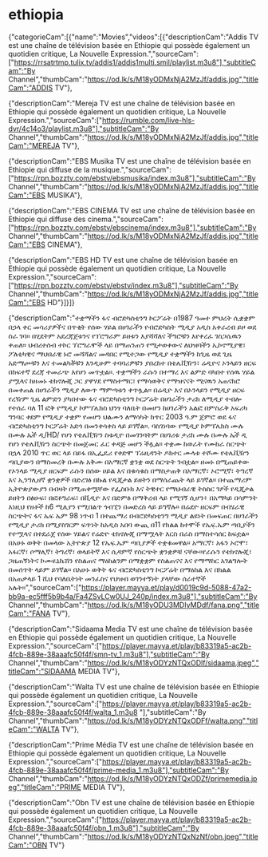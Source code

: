 # ethiopia
{"categorieCam":[{"name":"Movies","videos":[{"descriptionCam":"Addis TV est une chaîne de télévision basée en Ethiopie qui possède également un quotidien critique, La Nouvelle Expression.","sourceCam":["https://rrsatrtmp.tulix.tv/addis1/addis1multi.smil/playlist.m3u8"],"subtitleCam":"By Channel","thumbCam":"https://od.lk/s/M18yODMxNjA2MzJf/addis.jpg","titleCam":"ADDIS TV"},

{"descriptionCam":"Mereja TV est une chaîne de télévision basée en Ethiopie qui possède également un quotidien critique, La Nouvelle Expression.","sourceCam":["https://rumble.com/live-hls-dvr/4c14o3/playlist.m3u8"],"subtitleCam":"By Channel","thumbCam":"https://od.lk/s/M18yODMxNjA2MzJf/addis.jpg","titleCam":"MEREJA TV"},

{"descriptionCam":"EBS Musika TV est une chaîne de télévision basée en Ethiopie qui diffuse de la musique.","sourceCam":["https://rpn.bozztv.com/ebstv/ebsmusika/index.m3u8"],"subtitleCam":"By Channel","thumbCam":"https://od.lk/s/M18yODMxNjA2MzJf/addis.jpg","titleCam":"EBS MUSIKA"},


{"descriptionCam":"EBS CINEMA TV est une chaîne de télévision basée en Ethiopie qui diffuse des cinema.","sourceCam":["https://rpn.bozztv.com/ebstv/ebscinema/index.m3u8"],"subtitleCam":"By Channel","thumbCam":"https://od.lk/s/M18yODMxNjA2MzJf/addis.jpg","titleCam":"EBS CINEMA"},

{"descriptionCam":"EBS HD TV est une chaîne de télévision basée en Ethiopie qui possède également un quotidien critique, La Nouvelle Expression.","sourceCam":["https://rpn.bozztv.com/ebstv/ebstv/index.m3u8"],"subtitleCam":"By Channel","thumbCam":"https://od.lk/s/M18yODMxNjA2MzJf/addis.jpg","titleCam":"EBS HD"}]}]}




{"descriptionCam":"ተቋማችን ፋና ብሮድካስቲንግ ኮርፖሬት በ1987 ዓመተ ምህረት ሲቋቋም በኃላ ቀር መሳሪያዎችና በጥቂት የሰው ሃይል በሀገራችን የብሮድካስት ሚዲያ አዲስ አቀራረብ ይዞ ወደ ስራ ገባ። በሂደትም አደረጃጀቱንና የፕሮግራም ይዘቱን እያሻሻለና ችግሮቹን እየቀረፈ ገስጋሴዉን ቀጠለ። ህብረተሰብ ተኮር ፕሮግራሞች ላይ በማጠንጠን የሚታወቀውና ለህዝባችን ኢኮኖሚያዊ፣ ፖለቲካዊና ማህበራዊ ኑሮ መሻሻልና መዳበር የሚተጋው የሚዲያ ተቋማችን ከጊዜ ወደ ጊዜ አድማጮቹን እና ተመልካቾቹን እንዲሁም ተባባሪዎቹን ያበረከተ በቴሌቪዥን፣ ሬዲዮና ኦንላይን ዘርፍ በከፍተኛ ደረጃ ተመራጭ እየሆነ መጥቷል።. ተቋማችን ራሱን በተማረ እና ልምድ ባካበተ የሰዉ ሃይል ያሟላና ከዘመኑ ቴክኖሎጂ ጋር ያዋሃደ የማስተማር፣ የማሳወቅና የማዝናናት ሚናዉን አጠናክሮ በመቀጠል በሀገራችን ሚዲያ ለውጥ ማምጣቱን ቀጥሏል። በሬዲዮ እና በኦንላይን የሚዲያ ዘርፍ የረዥም ጊዜ ልምድን ያካበተው ፋና ብሮድካስቲንግ ኮርፖሬት በሀገራችን ታሪክ ለሚዲያ ተብሎ የተሰራ ባለ 11 ፎቅ የሚዲያ ኮምፕሌክስ ህንፃ ባለቤት በመሆን ከሀገራችን አልፎ በምስራቅ አፍሪካ ግንባር ቀደም የሚዲያ ተቋም የመሆን ህልሙን ለማሳካት ከጥር 2003 ዓ.ም ጀምሮ ወደ ፋና ብሮድካስቲንግ ኮርፖሬት አድጎ በመንቀሳቀስ ላይ ይገኛል።. ባስገነባው የሚዲያ ኮምፕሌክስ ሙሉ በሙሉ ኤች ዲ/HD/ የሆነ የቴሌቪዥን ስቱዲዮ በመገንባትም በሀገሪቱ ታሪክ ሙሉ በሙሉ ኤች ዲ የሆነ የቴሌቪዥን ስርጭት በመጀመር ፈር ቀዳጅ መሆን ችሏል። ተቋሙ ከወራት የሙከራ ስርጭት በኋላ 2010 ጥር ወር ላይ በይፋ በኢፌዴሪ የቀድሞ ፕሬዚዳንት ዶክተር ሙላቱ ተሾሙ የቴሌቪዥን ጣቢያውን በማስመረቅ በሙሉ አቅሙ በአማርኛ ቋንቋ ወደ ስርጭት ገብቷል። ዘመኑ በሚጠይቀው የኦንላይ ሚዲያ ዘርፍም ራሱን በሰው ሀይል እና በቁሳቁስ በማስታጠቅ በአማርኛ፣ ኦሮሚኛ፣ ትግረኛ እና ኢንግሊዘኛ ቋንቋዎች በድረገፅ በኩል የዲጂታል ይዘትን በማሰራጨት ላይ ይገኛል። በተጨማሪም ኢትዮጵያውያን በብዛት በሚጠቀሟቸው የፌስቡክ እና ትዊተር የማህብራዊ ትስስር ገፆች የዲጂታል ይዘትን በፅሁፍ፣ በፎቶግራፍ፣ በቪዲዮ እና በድምፅ በማቅረብ ላይ የሚገኝ ሲሆን፥ በአማካይ በሳምንት እነዚህ የዘቶች ከ6 ሚሊየን የሚበልጥ ጎብኚን በመድረስ ላይ ይግኛሉ። በሬደዮ ዘርፍም በብሄራዊ ስርጭትና ፋና ኤፍ ኤም 98 ነጥብ 1 በተጨማሪ በብሮድካስቲንግ ሚዲያ ልዩነት በመፍጠር በሀገራችን የሚዲያ ታሪክ በሚያስገርም ፍጥነት ከአዲስ አበባ ውጪ በ11 የክልል ከተሞች የኤፍ̣.ኤም ጣቢያችን የተሟላና በተደራጀ የሰው ሃይልና የሬድዮ ቴክኖሎጂ በማሟላት እርስ በራስ በማስተሳሰር ከፍቷል። በአሁኑ ወቅት በመላው ኢትዮጵያ 12 የኤፍ̣.ኤም ጣቢያዎች ተቋቁመዋል። አማርኛ፣ አፋን ኦሮሞ፣ አፋርኛ፣ ሶማሊኛ፣ ትግረኛ፣ ወላይትኛ እና ሲዳምኛ የስርጭት ቋንቋዎቹ ናቸው።የራሱን የቴክኖሎጂ፣ ጋዜጠኝነትና ኮሙዪኒኬሽን የስልጠና ማዕከልንም በማቋቋም የስልጠናና እና የማማከር አገልግሎት በመሰጥት ላይም ይገኛል። በአሁኑ ወቅት ፋና ብሮድካስቲንግ ኮርፖሬት በማዕከል እና በክልል በአጠቃላይ 1 ሺህ የባለቤትነት መንፈስና የህዝብ ወገንተኝነት ያላቸው ሰራተኞች አሉት።","sourceCam":["https://player.mayya.et/play/d0019c9d-5088-47a2-bb9a-ec5fff5b9b4a/Fa4ZSvLCw0UJ_240p/index.m3u8"],"subtitleCam":"By Channel","thumbCam":"https://od.lk/s/M18yODU3MDIyMDdf/fana.png","titleCam":"FANA TV"},

{"descriptionCam":"Sidaama Media TV est une chaîne de télévision basée en Ethiopie qui possède également un quotidien critique, La Nouvelle Expression.","sourceCam":["https://player.mayya.et/play/b83319a5-ac2b-4fcb-889e-38aaafc50f4f/smn-tv_1.m3u8"],"subtitleCam":"By Channel","thumbCam":"https://od.lk/s/M18yODYzNTQxODlf/sidaama.jpeg","titleCam":"SIDAAMA MEDIA TV"},

{"descriptionCam":"Walta TV est une chaîne de télévision basée en Ethiopie qui possède également un quotidien critique, La Nouvelle Expression.","sourceCam":["https://player.mayya.et/play/b83319a5-ac2b-4fcb-889e-38aaafc50f4f/walta_1.m3u8 "],"subtitleCam":"By Channel","thumbCam":"https://od.lk/s/M18yODYzNTQxODFf/walta.png","titleCam":"WALTA TV"},

{"descriptionCam":"Prime Média TV est une chaîne de télévision basée en Ethiopie qui possède également un quotidien critique, La Nouvelle Expression.","sourceCam":["https://player.mayya.et/play/b83319a5-ac2b-4fcb-889e-38aaafc50f4f/prime-media_1.m3u8"],"subtitleCam":"By Channel","thumbCam":"https://od.lk/s/M18yODYzNTQxODZf/primemedia.jpeg","titleCam":"PRIME MEDIA TV"},

{"descriptionCam":"Obn TV est une chaîne de télévision basée en Ethiopie qui possède également un quotidien critique, La Nouvelle Expression.","sourceCam":["https://player.mayya.et/play/b83319a5-ac2b-4fcb-889e-38aaafc50f4f/obn_1.m3u8"],"subtitleCam":"By Channel","thumbCam":"https://od.lk/s/M18yODYzNTQxNzNf/obn.jpeg","titleCam":"OBN TV"}
